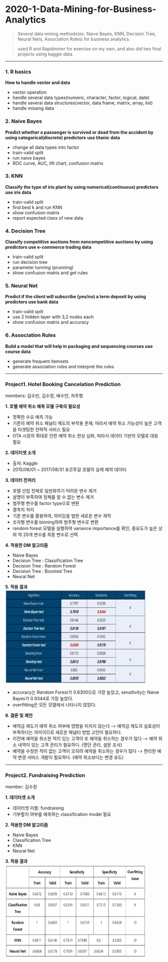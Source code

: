 2020-1-Data-Mining-for-Business-Analytics
===================
> Several data mining methods(ex. Naive Bayes, KNN, Decision Tree, Neural Nets, Association Rules) for business analytics.

> used R and Rapidminer for exercise on my own, and also did two final projects using kaggle data.

-------------------------------------


### 1. R basics
**How to handle vector and data**
- vector operation
- handle several data types(numeric, character, factor, logical, date)
- handle several data structures(vector, data frame, matrix, array, list)
- handle missing data

### 2. Naive Bayes
**Predict whether a passenger is survived or dead from the accident by using categorical(discrete) predictors**
**use titanic data**
- change all data types into factor
- train-valid split
- run naive bayes
- ROC curve, AUC, lift chart, confusion matrix

### 3. KNN
**Classify the type of iris plant by using numerical(continuous) predictors
use iris data**
- train-valid split
- find best k and run KNN
- show confusion matrix
- report expected class of new data

### 4. Decision Tree
**Classify competitive auctions from noncompetitive auctions by using predictors
use e-commerce trading data**
- train-valid split
- run decision tree
- parameter tunning (prunning)
- show confusion matrix and get rules 

### 5. Neural Net
**Predict if the client will subscribe (yes/no) a term deposit by using predictors
use bank data**
- train-valid split
- use 2 hidden layer with 3,2 nodes each
- show confusion matrix and accuracy

### 6. Association Rules
**Build a model that will help in packaging and sequencing courses
use course data**
- generate frequent itemsets
- generate association rules and interpret the rules

-----------------------------
### Project1. Hotel Booking Cancelation Prediction
members: 김수빈, 김수정, 배수언, 차주형

**1. 호텔 예약 취소 예측 모델 구축의 필요성**
- 정확한 수요 예측 가능
- 기존의 예약 취소 패널티 제도의 부작용 존재, 따라서 예약 취소 가능성이 높은 고객을 타겟팅한 전략적 서비스 필요
- OTA 시장의 확대로 인한 예약 취소 현상 심화, 따라서 데이터 기반의 모델로 대응 필요

**2. 데이터셋 소개**
- 출처: Kaggle
- 2015/06/01 ~ 2017/08/31 포르투갈 호텔의 실제 예약 데이터

**3. 데이터 전처리**
- 호텔 산업 전체로 일반화하기 어려운 변수 제거
- 설명이 부족하여 정체를 알 수 없는 변수 제거
- 범주형 변수를 factor type으로 변환
- 결측치 처리
- 기존 변수를 활용하여, 의미있을 법한 새로운 변수 제작
- 숫자형 변수를 binning하여 범주형 변수로 변환
- random forest 모델을 실행하여 variance importance를 확인, 중요도가 높은 상위 약 20개 변수를 최종 변수로 선택

**4. 적용한 DM 알고리즘**
- Naive Bayes
- Decision Tree : Classification Tree
- Decision Tree : Random Forest
- Decision Tree : Boosted Tree
- Neural Net

**5. 적용 결과** 
<br/>
<img src="table1.JPG" width="450px" height="300px" title="px(픽셀) 크기 설정" alt="table"></img>
- accuracy는 Random Forest가 0.8300으로 가장 높았고, sensitivity는 Naive Bayes가 0.9344로 가장 높았다. 
- overfitting은 모든 모델에서 나타나지 않았다. 

**6. 결론 및 제언**
- 예약금 제도가 예약 취소 여부에 영향을 미치지 않는다 -> 예약금 제도의 실효성이 부족하다는 의미이므로 새로운 패널티 방법 고안이 필요하다.
- 이전에 예약을 취소한 적이 있는 고객이 또 예약을 취소하는 경우가 많다 -> 예약 취소 내역이 있는 고객 관리가 필요하다. (명단 관리, 설문 조사)
- 예약을 수정한 적이 없는 고객이 오히려 예약을 취소하는 경우가 많다 -> 편리한 예약 변경 서비스 개발이 필요하다. (예약 취소보다는 변경 유도)

---------------------------------
### Project2. Fundraising Prediction
member: 김수정

**1. 데이터셋 소개**
- 데이터셋 이름: fundraising
- 기부할지 여부를 예측하는 classification model 필요

**2. 적용한 DM 알고리즘**
- Naive Bayes
- Classification Tree
- KNN
- Neural Net

**3. 적용 결과**
<br/>
<img src="table2.JPG" width="450px" height="300px" title="px(픽셀) 크기 설정" alt="table"></img>
